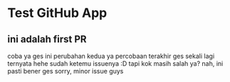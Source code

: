 # Test GitHub App

## ini adalah first PR
coba ya ges
ini perubahan kedua ya
percobaan terakhir ges
sekali lagi ternyata hehe
sudah ketemu issuenya :D
tapi kok masih salah ya?
nah, ini pasti bener ges
sorry, minor issue guys
